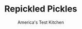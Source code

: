 ---
layout: ../../layouts/MarkdownPostLayout.astro
title: Repickled Pickles
author: America's Test Kitchen
pubDate: 2023-03-15
description: "Re-pickling dill pickles turns them into sweet-sour dilly pickles. "
image_url: https://res.cloudinary.com/hksqkdlah/image/upload/ar_1:1,c_fill,dpr_2.0,f_auto,fl_lossy.progressive.strip_profile,g_faces:auto,q_auto:low,w_344/8425_sfs-repickledpickles-12-276385
tags: ["Side Dishes","Vegetables","Condiments","Looking for a Recipe"]
calories: 
protein: 
carbohydrates: 
fats: 
fiber: 
ingredients: ["1 (32-ounce) jar, dill pickles, drained, rinsed, and sliced into 1/4-inch rounds","1 1/2 cups, sugar, for brining","1/2 cup, cider vinegar","1 teaspoon, celery seeds","2 , cinnamon sticks, broken into rough pieces"]
serves: 
time: "1 hour, plus 3 days marinating"
instructions: ["Combine pickles, sugar, vinegar, celery seeds, and cinnamon in large bowl. Let stand at room temperature, stirring occasionally, until sugar dissolves, about 45 minutes.","Transfer pickles and homemade brine to jar and refrigerate. Let pickles marinate at least 3 days, shaking once each day. Serve. (Pickles can be refrigerated in airtight container for up to 1 month.)"]
nutrition: undefined
notes: "Its best to use whole pickles, as presliced pickle chips will taste too briny."
---